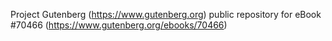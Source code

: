 Project Gutenberg (https://www.gutenberg.org) public repository for
eBook #70466 (https://www.gutenberg.org/ebooks/70466)
